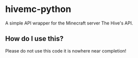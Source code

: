 # hivemc-python
A simple API wrapper for the Minecraft server The Hive's API.

## How do I use this?
Please do not use this code it is nowhere near completion!
